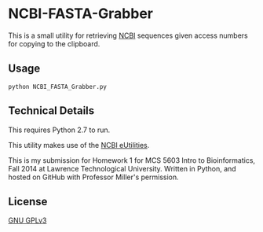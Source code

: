 NCBI-FASTA-Grabber
==================

This is a small utility for retrieving [NCBI][1] sequences given access numbers for copying to the clipboard.

## Usage ##

`python NCBI_FASTA_Grabber.py`

## Technical Details ##

This requires Python 2.7 to run.

This utility makes use of the [NCBI eUtilities][2].

This is my submission for Homework 1 for MCS 5603 Intro to Bioinformatics, Fall 2014 at Lawrence Technological University. Written in Python, and hosted on GitHub with Professor Miller's permission.

## License ##

[GNU GPLv3][3]

[1]: http://www.ncbi.nlm.nih.gov/
[2]: http://www.ncbi.nlm.nih.gov/books/NBK25500/
[3]: http://www.gnu.org/copyleft/gpl.html
